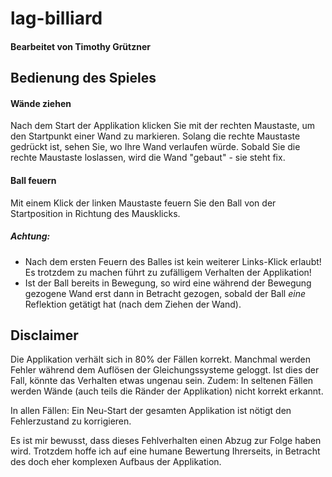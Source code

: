 # lag-billiard
#### Bearbeitet von Timothy Grützner

## Bedienung des Spieles

#### Wände ziehen
Nach dem Start der Applikation klicken Sie mit der rechten Maustaste, um den Startpunkt einer Wand zu markieren. 
Solang die rechte Maustaste gedrückt ist, sehen Sie, wo Ihre Wand verlaufen würde.
Sobald Sie die rechte Maustaste loslassen, wird die Wand "gebaut" - sie steht fix.

#### Ball feuern
Mit einem Klick der linken Maustaste feuern Sie den Ball von der Startposition in Richtung des Mausklicks.

##### Achtung:
* Nach dem ersten Feuern des Balles ist kein weiterer Links-Klick erlaubt! Es trotzdem zu machen
führt zu zufälligem Verhalten der Applikation!
* Ist der Ball bereits in Bewegung, so wird eine während der Bewegung gezogene Wand erst dann in Betracht gezogen, 
sobald der Ball _eine_ Reflektion getätigt hat (nach dem Ziehen der Wand).


## Disclaimer
Die Applikation verhält sich in 80% der Fällen korrekt. Manchmal werden Fehler während dem Auflösen der
Gleichungssysteme geloggt. Ist dies der Fall, könnte das Verhalten etwas ungenau sein. Zudem: In seltenen Fällen
werden Wände (auch teils die Ränder der Applikation) nicht korrekt erkannt.

In allen Fällen: Ein Neu-Start der gesamten Applikation ist nötigt den Fehlerzustand zu korrigieren. 

Es ist mir bewusst, dass dieses Fehlverhalten einen Abzug zur Folge haben wird. Trotzdem hoffe ich auf eine humane
Bewertung Ihrerseits, in Betracht des doch eher komplexen Aufbaus der Applikation.

  